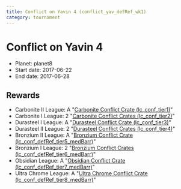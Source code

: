 ```yaml
---
title: Conflict on Yavin 4 (conflict_yav_defRef_wk1)
category: tournament
---
```

# Conflict on Yavin 4

  * Planet: planet8
  * Start date: 2017-06-22
  * End date: 2017-06-28

## Rewards

  * Carbonite II League: A "[Carbonite Conflict Crate (lc_conf_tier1)](lc_conf_tier1.html)"
  * Carbonite I League: 2 "[Carbonite Conflict Crates (lc_conf_tier2)](lc_conf_tier2.html)"
  * Durasteel I League: A "[Durasteel Conflict Crate (lc_conf_tier3)](lc_conf_tier3.html)"
  * Durasteel II League: 2 "[Durasteel Conflict Crates (lc_conf_tier4)](lc_conf_tier4.html)"
  * Bronzium II League: A "[Bronzium Conflict Crate (lc_conf_defRef_tier5_medBarr)](lc_conf_defRef_tier5_medBarr.html)"
  * Bronzium I League: 2 "[Bronzium Conflict Crates (lc_conf_defRef_tier6_medBarr)](lc_conf_defRef_tier6_medBarr.html)"
  * Obsidian League: A "[Obsidian Conflict Crate (lc_conf_defRef_tier7_medBarr)](lc_conf_defRef_tier7_medBarr.html)"
  * Ultra Chrome League: A "[Ultra Chrome Conflict Crate (lc_conf_defRef_tier8_medBarr)](lc_conf_defRef_tier8_medBarr.html)"

